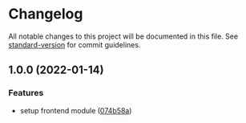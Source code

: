 # Changelog

All notable changes to this project will be documented in this file. See [standard-version](https://github.com/conventional-changelog/standard-version) for commit guidelines.

## 1.0.0 (2022-01-14)


### Features

* setup frontend module ([074b58a](https://github.com/padok-team/terraform-google-staticfrontend/commit/074b58afb32bdd3919507b64254417fe86f1e4f6))
